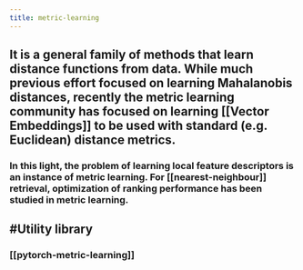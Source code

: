 ```yaml
---
title: metric-learning
---
```


## It is a general family of methods that learn distance functions from data. While much previous effort focused on learning **Mahalanobis distances**, recently the metric learning community has focused on learning [[Vector Embeddings]] to be used with standard (e.g. Euclidean) distance metrics.
### In this light, the problem of learning local feature descriptors is an instance of metric learning. For [[nearest-neighbour]] retrieval, optimization of ranking performance has been studied in metric learning.
## #Utility library
### [[pytorch-metric-learning]]
